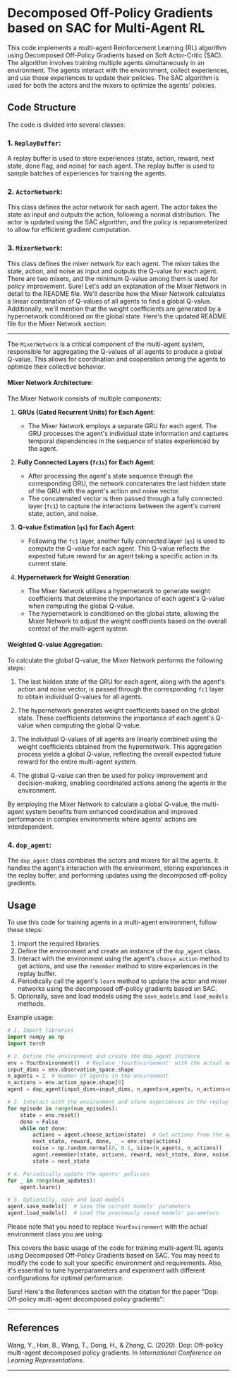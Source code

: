 # Decomposed Off-Policy Gradients based on SAC for Multi-Agent RL

This code implements a multi-agent Reinforcement Learning (RL) algorithm using Decomposed Off-Policy Gradients based on Soft Actor-Critic (SAC). The algorithm involves training multiple agents simultaneously in an environment. The agents interact with the environment, collect experiences, and use those experiences to update their policies. The SAC algorithm is used for both the actors and the mixers to optimize the agents' policies.

## Code Structure

The code is divided into several classes:

### 1. `ReplayBuffer`:

A replay buffer is used to store experiences (state, action, reward, next state, done flag, and noise) for each agent. The replay buffer is used to sample batches of experiences for training the agents.

### 2. `ActorNetwork`:

This class defines the actor network for each agent. The actor takes the state as input and outputs the action, following a normal distribution. The actor is updated using the SAC algorithm, and the policy is reparameterized to allow for efficient gradient computation.

### 3. `MixerNetwork`:

This class defines the mixer network for each agent. The mixer takes the state, action, and noise as input and outputs the Q-value for each agent. There are two mixers, and the minimum Q-value among them is used for policy improvement.
Sure! Let's add an explanation of the Mixer Network in detail to the README file. We'll describe how the Mixer Network calculates a linear combination of Q-values of all agents to find a global Q-value. Additionally, we'll mention that the weight coefficients are generated by a hypernetwork conditioned on the global state. Here's the updated README file for the Mixer Network section:

---

The `MixerNetwork` is a critical component of the multi-agent system, responsible for aggregating the Q-values of all agents to produce a global Q-value. This allows for coordination and cooperation among the agents to optimize their collective behavior.

#### Mixer Network Architecture:

The Mixer Network consists of multiple components:

1. **GRUs (Gated Recurrent Units) for Each Agent**:
   - The Mixer Network employs a separate GRU for each agent. The GRU processes the agent's individual state information and captures temporal dependencies in the sequence of states experienced by the agent.

2. **Fully Connected Layers (`fc1s`) for Each Agent**:
   - After processing the agent's state sequence through the corresponding GRU, the network concatenates the last hidden state of the GRU with the agent's action and noise vector.
   - The concatenated vector is then passed through a fully connected layer (`fc1`) to capture the interactions between the agent's current state, action, and noise.

3. **Q-value Estimation (`qs`) for Each Agent**:
   - Following the `fc1` layer, another fully connected layer (`qs`) is used to compute the Q-value for each agent. This Q-value reflects the expected future reward for an agent taking a specific action in its current state.

4. **Hypernetwork for Weight Generation**:
   - The Mixer Network utilizes a hypernetwork to generate weight coefficients that determine the importance of each agent's Q-value when computing the global Q-value.
   - The hypernetwork is conditioned on the global state, allowing the Mixer Network to adjust the weight coefficients based on the overall context of the multi-agent system.

#### Weighted Q-value Aggregation:

To calculate the global Q-value, the Mixer Network performs the following steps:

1. The last hidden state of the GRU for each agent, along with the agent's action and noise vector, is passed through the corresponding `fc1` layer to obtain individual Q-values for all agents.

2. The hypernetwork generates weight coefficients based on the global state. These coefficients determine the importance of each agent's Q-value when computing the global Q-value.

3. The individual Q-values of all agents are linearly combined using the weight coefficients obtained from the hypernetwork. This aggregation process yields a global Q-value, reflecting the overall expected future reward for the entire multi-agent system.

4. The global Q-value can then be used for policy improvement and decision-making, enabling coordinated actions among the agents in the environment.

By employing the Mixer Network to calculate a global Q-value, the multi-agent system benefits from enhanced coordination and improved performance in complex environments where agents' actions are interdependent.

### 4. `dop_agent`:

The `dop_agent` class combines the actors and mixers for all the agents. It handles the agent's interaction with the environment, storing experiences in the replay buffer, and performing updates using the decomposed off-policy gradients.

## Usage

To use this code for training agents in a multi-agent environment, follow these steps:

1. Import the required libraries.
2. Define the environment and create an instance of the `dop_agent` class.
3. Interact with the environment using the agent's `choose_action` method to get actions, and use the `remember` method to store experiences in the replay buffer.
4. Periodically call the agent's `learn` method to update the actor and mixer networks using the decomposed off-policy gradients based on SAC.
5. Optionally, save and load models using the `save_models` and `load_models` methods.

Example usage:

```python
# 1. Import libraries
import numpy as np
import torch

# 2. Define the environment and create the dop_agent instance
env = YourEnvironment()  # Replace 'YourEnvironment' with the actual environment class
input_dims = env.observation_space.shape
n_agents = 2  # Number of agents in the environment
n_actions = env.action_space.shape[0]
agent = dop_agent(input_dims=input_dims, n_agents=n_agents, n_actions=n_actions)

# 3. Interact with the environment and store experiences in the replay buffer
for episode in range(num_episodes):
    state = env.reset()
    done = False
    while not done:
        actions = agent.choose_action(state)  # Get actions from the agent
        next_state, reward, done, _ = env.step(actions)
        noise = np.random.normal(0, 0.1, size=(n_agents, n_actions))
        agent.remember(state, actions, reward, next_state, done, noise)  # Store experiences in the replay buffer
        state = next_state

# 4. Periodically update the agents' policies
for _ in range(num_updates):
    agent.learn()

# 5. Optionally, save and load models
agent.save_models()  # Save the current models' parameters
agent.load_models()  # Load the previously saved models' parameters
```

Please note that you need to replace `YourEnvironment` with the actual environment class you are using.

This covers the basic usage of the code for training multi-agent RL agents using Decomposed Off-Policy Gradients based on SAC. You may need to modify the code to suit your specific environment and requirements. Also, it's essential to tune hyperparameters and experiment with different configurations for optimal performance.

Sure! Here's the References section with the citation for the paper "Dop: Off-policy multi-agent decomposed policy gradients":

---

## References

Wang, Y., Han, B., Wang, T., Dong, H., & Zhang, C. (2020). Dop: Off-policy multi-agent decomposed policy gradients. In *International Conference on Learning Representations*.

---
